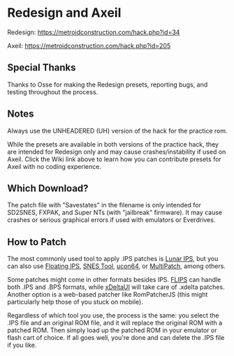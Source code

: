 # Redesign and Axeil

Redesign: https://metroidconstruction.com/hack.php?id=34

Axeil: https://metroidconstruction.com/hack.php?id=205

## Special Thanks

Thanks to Osse for making the Redesign presets, reporting bugs, and testing throughout the process.

## Notes

Always use the UNHEADERED (UH) version of the hack for the practice rom.

While the presets are available in both versions of the practice hack, they are intended for Redesign only and may cause crashes/instability if used on Axeil. Click the Wiki link above to learn how you can contribute presets for Axeil with no coding experience.

## Which Download?

The patch file with "Savestates" in the filename is only intended for SD2SNES, FXPAK, and Super NTs (with "jailbreak" firmware). It may cause crashes or serious graphical errors if used with emulators or Everdrives.

## How to Patch

The most commonly used tool to apply .IPS patches is [Lunar IPS](http://fusoya.eludevisibility.org/lips/), but you can also use [Floating IPS](https://www.romhacking.net/utilities/1040/), [SNES Tool](http://www.romhacking.net/utilities/18/), [ucon64](http://ucon64.sourceforge.net/), or [MultiPatch](http://projects.sappharad.com/tools/multipatch.html), among others.

Some patches might come in other formats besides IPS. [FLIPS](https://www.romhacking.net/utilities/1040/) can handle both .IPS and .BPS formats, while [xDeltaUI](https://www.romhacking.net/utilities/598/) will take care of .xdelta patches. Another option is a web-based patcher like RomPatcherJS (this might particularly help those of you stuck on mobile).

Regardless of which tool you use, the process is the same: you select the .IPS file and an original ROM file, and it will replace the original ROM with a patched ROM. Then simply load up the patched ROM in your emulator or flash cart of choice. If all goes well, you're done and can delete the .IPS file if you like.
